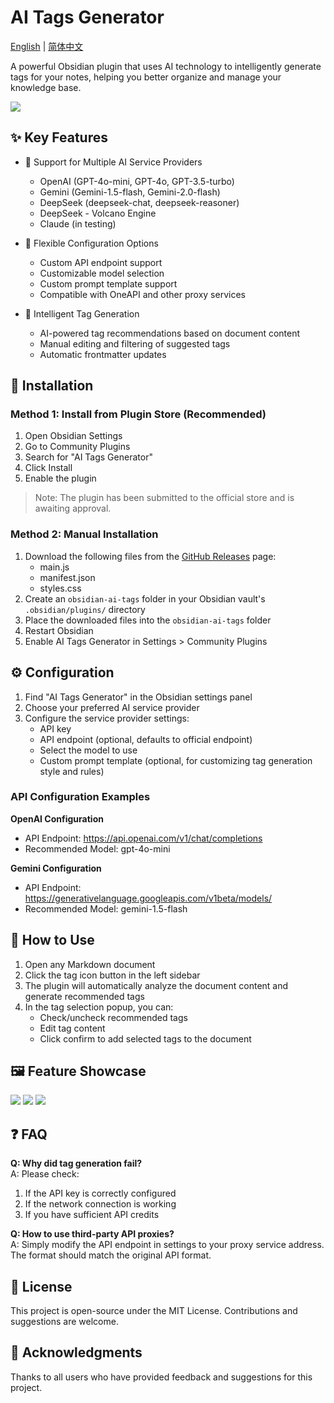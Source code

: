 # AI Tags Generator

[English](README.en.md) | [简体中文](README.md)

A powerful Obsidian plugin that uses AI technology to intelligently generate tags for your notes, helping you better organize and manage your knowledge base.

![](https://github.com/user-attachments/assets/cd11f758-8846-440d-8ff7-dba637cbcaf9)

## ✨ Key Features

- 🤖 Support for Multiple AI Service Providers
  - OpenAI (GPT-4o-mini, GPT-4o, GPT-3.5-turbo)
  - Gemini (Gemini-1.5-flash, Gemini-2.0-flash)
  - DeepSeek (deepseek-chat, deepseek-reasoner)
  - DeepSeek - Volcano Engine
  - Claude (in testing)

- 🔧 Flexible Configuration Options
  - Custom API endpoint support
  - Customizable model selection
  - Custom prompt template support
  - Compatible with OneAPI and other proxy services

- 🎯 Intelligent Tag Generation
  - AI-powered tag recommendations based on document content
  - Manual editing and filtering of suggested tags
  - Automatic frontmatter updates

## 🚀 Installation

### Method 1: Install from Plugin Store (Recommended)

1. Open Obsidian Settings
2. Go to Community Plugins
3. Search for "AI Tags Generator"
4. Click Install
5. Enable the plugin

> Note: The plugin has been submitted to the official store and is awaiting approval.

### Method 2: Manual Installation

1. Download the following files from the [GitHub Releases](https://github.com/dlzmoe/obsidian-ai-tags/releases) page:
   - main.js
   - manifest.json
   - styles.css
2. Create an `obsidian-ai-tags` folder in your Obsidian vault's `.obsidian/plugins/` directory
3. Place the downloaded files into the `obsidian-ai-tags` folder
4. Restart Obsidian
5. Enable AI Tags Generator in Settings > Community Plugins

## ⚙️ Configuration

1. Find "AI Tags Generator" in the Obsidian settings panel
2. Choose your preferred AI service provider
3. Configure the service provider settings:
   - API key
   - API endpoint (optional, defaults to official endpoint)
   - Select the model to use
   - Custom prompt template (optional, for customizing tag generation style and rules)

### API Configuration Examples

**OpenAI Configuration**
- API Endpoint: https://api.openai.com/v1/chat/completions
- Recommended Model: gpt-4o-mini

**Gemini Configuration**
- API Endpoint: https://generativelanguage.googleapis.com/v1beta/models/
- Recommended Model: gemini-1.5-flash

## 📝 How to Use

1. Open any Markdown document
2. Click the tag icon button in the left sidebar
3. The plugin will automatically analyze the document content and generate recommended tags
4. In the tag selection popup, you can:
   - Check/uncheck recommended tags
   - Edit tag content
   - Click confirm to add selected tags to the document

## 🖼️ Feature Showcase

![](https://github.com/user-attachments/assets/571891dd-04cc-44f5-9168-3411133033ab)
![](https://github.com/user-attachments/assets/cd11f758-8846-440d-8ff7-dba637cbcaf9)
![](https://github.com/user-attachments/assets/0bb82f73-b3ab-49c9-b94f-558d6009477c)

## ❓ FAQ

**Q: Why did tag generation fail?**  
A: Please check:
1. If the API key is correctly configured
2. If the network connection is working
3. If you have sufficient API credits

**Q: How to use third-party API proxies?**  
A: Simply modify the API endpoint in settings to your proxy service address. The format should match the original API format.

## 📄 License

This project is open-source under the MIT License. Contributions and suggestions are welcome.

## 🙏 Acknowledgments

Thanks to all users who have provided feedback and suggestions for this project.